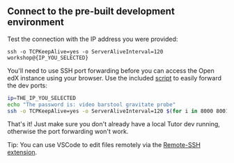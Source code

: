 ## Connect to the pre-built development environment

Test the connection with the IP address you were provided:

```
ssh -o TCPKeepAlive=yes -o ServerAliveInterval=120 workshop@{IP_YOU_SELECTED}
```

You'll need to use SSH port forwarding before you can access the Open edX instance using your browser.  Use the included [script](../scripts/connect.sh) to easily forward the dev ports:

```bash
ip=THE_IP_YOU_SELECTED
echo "The password is: video barstool gravitate probe"
ssh -o TCPKeepAlive=yes -o ServerAliveInterval=120 $(for i in 8000 8001 8080 1984 1993 1994 1995 1996 1997 1999 2000 2001 2002; do echo -L ${i}:localhost:${i}; done) workshop@${ip}
```

That's it!  Just make sure you don't already have a local Tutor dev running, otherwise the port forwarding won't work.

Tip: You can use VSCode to edit files remotely via the [Remote-SSH extension](https://code.visualstudio.com/docs/remote/ssh).
